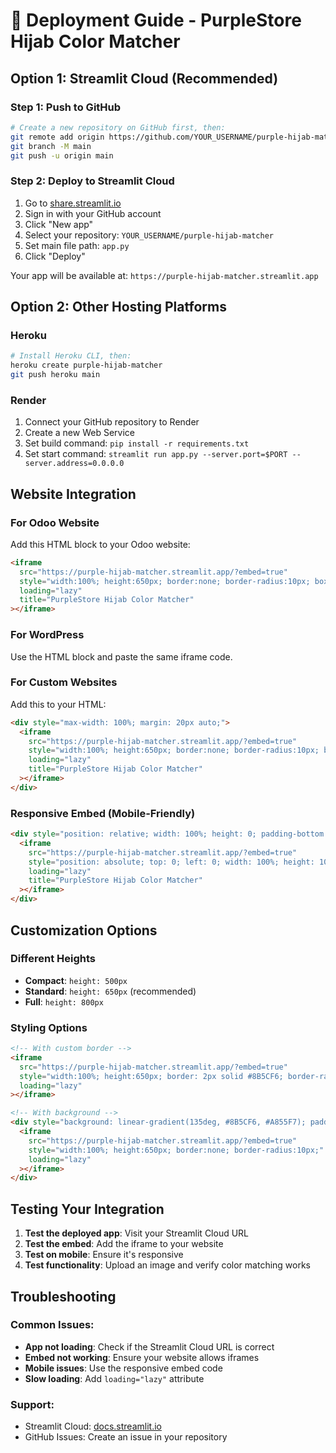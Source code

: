# 🚀 Deployment Guide - PurpleStore Hijab Color Matcher

## Option 1: Streamlit Cloud (Recommended)

### Step 1: Push to GitHub
```bash
# Create a new repository on GitHub first, then:
git remote add origin https://github.com/YOUR_USERNAME/purple-hijab-matcher.git
git branch -M main
git push -u origin main
```

### Step 2: Deploy to Streamlit Cloud
1. Go to [share.streamlit.io](https://share.streamlit.io)
2. Sign in with your GitHub account
3. Click "New app"
4. Select your repository: `YOUR_USERNAME/purple-hijab-matcher`
5. Set main file path: `app.py`
6. Click "Deploy"

Your app will be available at: `https://purple-hijab-matcher.streamlit.app`

## Option 2: Other Hosting Platforms

### Heroku
```bash
# Install Heroku CLI, then:
heroku create purple-hijab-matcher
git push heroku main
```

### Render
1. Connect your GitHub repository to Render
2. Create a new Web Service
3. Set build command: `pip install -r requirements.txt`
4. Set start command: `streamlit run app.py --server.port=$PORT --server.address=0.0.0.0`

## Website Integration

### For Odoo Website
Add this HTML block to your Odoo website:

```html
<iframe
  src="https://purple-hijab-matcher.streamlit.app/?embed=true"
  style="width:100%; height:650px; border:none; border-radius:10px; box-shadow: 0 4px 6px rgba(0, 0, 0, 0.1);"
  loading="lazy"
  title="PurpleStore Hijab Color Matcher"
></iframe>
```

### For WordPress
Use the HTML block and paste the same iframe code.

### For Custom Websites
Add this to your HTML:

```html
<div style="max-width: 100%; margin: 20px auto;">
  <iframe
    src="https://purple-hijab-matcher.streamlit.app/?embed=true"
    style="width:100%; height:650px; border:none; border-radius:10px; box-shadow: 0 4px 6px rgba(0, 0, 0, 0.1);"
    loading="lazy"
    title="PurpleStore Hijab Color Matcher"
  ></iframe>
</div>
```

### Responsive Embed (Mobile-Friendly)
```html
<div style="position: relative; width: 100%; height: 0; padding-bottom: 75%;">
  <iframe
    src="https://purple-hijab-matcher.streamlit.app/?embed=true"
    style="position: absolute; top: 0; left: 0; width: 100%; height: 100%; border: none; border-radius: 10px; box-shadow: 0 4px 6px rgba(0, 0, 0, 0.1);"
    loading="lazy"
    title="PurpleStore Hijab Color Matcher"
  ></iframe>
</div>
```

## Customization Options

### Different Heights
- **Compact**: `height: 500px`
- **Standard**: `height: 650px` (recommended)
- **Full**: `height: 800px`

### Styling Options
```html
<!-- With custom border -->
<iframe
  src="https://purple-hijab-matcher.streamlit.app/?embed=true"
  style="width:100%; height:650px; border: 2px solid #8B5CF6; border-radius:15px;"
  loading="lazy"
></iframe>

<!-- With background -->
<div style="background: linear-gradient(135deg, #8B5CF6, #A855F7); padding: 20px; border-radius: 15px;">
  <iframe
    src="https://purple-hijab-matcher.streamlit.app/?embed=true"
    style="width:100%; height:650px; border:none; border-radius:10px;"
    loading="lazy"
  ></iframe>
</div>
```

## Testing Your Integration

1. **Test the deployed app**: Visit your Streamlit Cloud URL
2. **Test the embed**: Add the iframe to your website
3. **Test on mobile**: Ensure it's responsive
4. **Test functionality**: Upload an image and verify color matching works

## Troubleshooting

### Common Issues:
- **App not loading**: Check if the Streamlit Cloud URL is correct
- **Embed not working**: Ensure your website allows iframes
- **Mobile issues**: Use the responsive embed code
- **Slow loading**: Add `loading="lazy"` attribute

### Support:
- Streamlit Cloud: [docs.streamlit.io](https://docs.streamlit.io)
- GitHub Issues: Create an issue in your repository